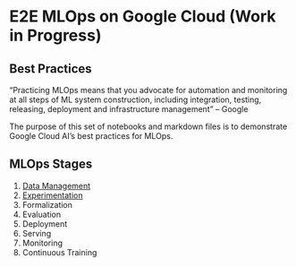 
# E2E MLOps on Google Cloud (Work in Progress)
## Best Practices

“Practicing MLOps means that you advocate for automation and monitoring at all steps of ML system construction, including integration, testing, releasing, deployment and infrastructure management” – Google

The purpose of this set of notebooks and markdown files is to demonstrate Google Cloud AI’s best practices for MLOps.

## MLOps Stages

1. [Data Management](stage1)
2. [Experimentation](stage2)
3. Formalization
4. Evaluation
5. Deployment
6. Serving
7. Monitoring
8. Continuous Training
